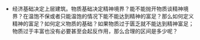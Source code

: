 - 经济基础决定上层建筑。物质基础决定精神境界？能不能抛开物质谈精神境界？在温饱不保或者只能温饱的情况下能不能达到精神的富足？那么如何定义精神的富足？如何定义物质的基础？如果物质过于匮乏就不能达到精神富足；物质过于丰富也没有必要甚至会起反作用，那么合理的区间是多少呢？